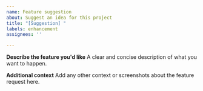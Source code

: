 ```yaml
---
name: Feature suggestion
about: Suggest an idea for this project
title: "[Suggestion] "
labels: enhancement
assignees: ''

---
```


**Describe the feature you'd like**
A clear and concise description of what you want to happen.

**Additional context**
Add any other context or screenshots about the feature request here.
